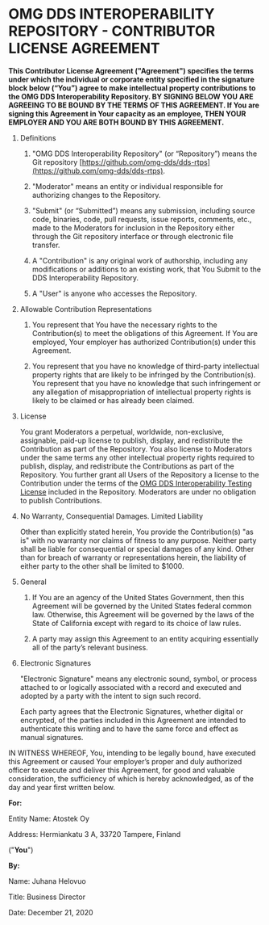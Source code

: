 # OMG DDS INTEROPERABILITY REPOSITORY - CONTRIBUTOR LICENSE AGREEMENT

**This Contributor License Agreement ("Agreement") specifies the terms under which the individual or corporate entity specified in the signature block below (“You”) agree to make intellectual property contributions to the OMG DDS Interoperability Repository.   BY SIGNING BELOW YOU ARE AGREEING TO BE BOUND BY THE TERMS OF THIS AGREEMENT. If You are signing this Agreement in Your capacity as an employee, THEN YOUR EMPLOYER AND YOU ARE BOTH BOUND BY THIS AGREEMENT.**

1. Definitions

    1. "OMG DDS Interoperability Repository" (or “Repository”) means the Git repository [https://github.com/omg-dds/dds-rtps](https://github.com/omg-dds/dds-rtps).

    2. "Moderator" means an entity or individual responsible for authorizing changes to the Repository.

    3. "Submit" (or “Submitted”) means any submission, including source code, binaries, code, pull requests, issue reports, comments, etc., made to the Moderators for inclusion in the Repository either through the Git repository interface or through electronic file transfer.   

    4. A "Contribution" is any original work of authorship, including any modifications or additions to an existing work, that You Submit to the DDS Interoperability Repository.

    5. A "User" is anyone who accesses the Repository.

2. Allowable Contribution Representations

    1. You represent that You have the necessary rights to the Contribution(s) to meet the obligations of this Agreement.  If You are employed, Your employer has authorized Contribution(s) under this Agreement.

    2. You represent that you have no knowledge of third-party intellectual property rights that are likely to be infringed by the Contribution(s).  You represent that you have no knowledge that such infringement or any allegation of misappropriation of intellectual property rights is likely to be claimed or has already been claimed.

3. License

    You grant Moderators a perpetual, worldwide, non-exclusive, assignable, paid-up license to publish, display, and redistribute the Contribution as part of the Repository.  You also license to Moderators under the same terms any other intellectual property rights required to publish, display, and redistribute the Contributions as part of the Repository.  You further grant all Users of the Repository a license to the Contribution under the terms of the [OMG DDS Interoperability Testing License](../LICENSE.md) included in the Repository.  Moderators are under no obligation to publish Contributions.

4. No Warranty, Consequential Damages.  Limited Liability

    Other than explicitly stated herein, You provide the Contribution(s) "as is" with no warranty nor claims of fitness to any purpose.  Neither party shall be liable for consequential or special damages of any kind.  Other than for breach of warranty or representations herein, the liability of either party to the other shall be limited to $1000.

5. General 

    1. If You are an agency of the United States Government, then this Agreement will be governed by the United States federal common law.  Otherwise, this Agreement will be governed by the laws of the State of California except with regard to its choice of law rules.  

    2. A party may assign this Agreement to an entity acquiring essentially all of the party’s relevant business.

6. Electronic Signatures

    "Electronic Signature" means any electronic sound, symbol, or process attached to or logically associated with a record and executed and adopted by a party with the intent to sign such record.

    Each party agrees that the Electronic Signatures, whether digital or encrypted, of the parties included in this Agreement are intended to authenticate this writing and to have the same force and effect as manual signatures.


IN WITNESS WHEREOF, You, intending to be legally bound, have executed this Agreement or caused Your employer’s proper and duly authorized officer to execute and deliver this Agreement, for good and valuable consideration, the sufficiency of which is hereby acknowledged, as of the day and year first written below. 

**For:**

Entity Name:  Atostek Oy

Address:  Hermiankatu 3 A, 33720 Tampere, Finland

 ("**You**")

**By:**							

Name:  Juhana Helovuo

Title: Business Director			

Date: December 21, 2020


